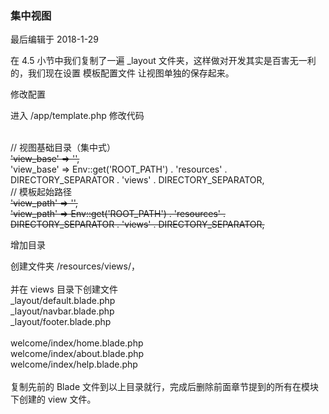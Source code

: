 <div class="container-fluid">
    <div class="card card-cascade my-5 hoverable">
        <div class="view gradient-card-header indigo">
            <h3 class="h3-responsive">集中视图</h3>
            <p>最后编辑于 2018-1-29</p>
        </div>
        <div class="card-body">
            <p class="card-text">
                <span class="h4-responsive">
                    在 4.5 小节中我们复制了一遍 <span class="blue-text">_layout</span> 文件夹，这样做对开发其实是百害无一利的，我们现在设置 模板配置文件 让视图单独的保存起来。
                </span>
            </p>
        </div>
        <div class="card info-color z-depth-2">
            <div class="card-body">
                <p class="white-text mb-0 text-center">
                    修改配置
                </p>
            </div>
        </div>
        <div class="card-body">
            <p class="card-text">
                <span class="h4-responsive">
                    进入 <span class="blue-text">/app/template.php</span> 修改代码
                    <br><br>
                    <div class="card green lighten-1 z-depth-2">
                        <div class="card-body">
                            <p class="white-text mb-0">
                                // 视图基础目录（集中式）<br>
                                <span><del>'view_base' => '',</del></span>
                                <br>
                                <span>'view_base' => Env::get('ROOT_PATH') . 'resources' . DIRECTORY_SEPARATOR . 'views' . DIRECTORY_SEPARATOR,</span>
                                <br>
                                // 模板起始路径   <br>
                                <span><del>'view_path' => '',</del></span>
                                <br>
                                <span><del>'view_path' => Env::get('ROOT_PATH') . 'resources' . DIRECTORY_SEPARATOR . 'views' . DIRECTORY_SEPARATOR,</del></span>
                            </p>
                        </div>
                    </div>
                </span>
            </p>
        </div>
        <div class="card info-color z-depth-2">
            <div class="card-body">
                <p class="white-text mb-0 text-center">
                    增加目录
                </p>
            </div>
        </div>
        <div class="card-body">
            <p class="card-text">
                <span class="h4-responsive">
                    创建文件夹 <span class="blue-text">/resources/views/</span>，
                    <br><br>
                    并在 <span class="blue-text">views</span> 目录下创建文件 <br>
                    <span class="blue-text">_layout/default.blade.php</span> <br>
                    <span class="blue-text">_layout/navbar.blade.php</span> <br>
                    <span class="blue-text">_layout/footer.blade.php</span> <br><br>
                    <span class="blue-text">welcome/index/home.blade.php</span> <br>
                    <span class="blue-text">welcome/index/about.blade.php</span> <br>
                    <span class="blue-text">welcome/index/help.blade.php</span> <br><br>
                    复制先前的 Blade 文件到以上目录就行，完成后删除前面章节提到的所有在模块下创建的 view 文件。
                </span>
            </p>
        </div>
    </div>
</div>